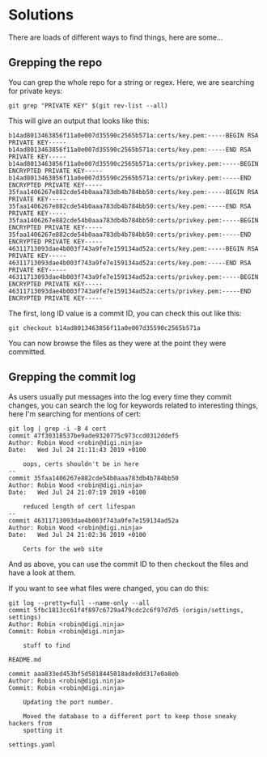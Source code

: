 # Solutions

There are loads of different ways to find things, here are some...

## Grepping the repo

You can grep the whole repo for a string or regex. Here, we are searching for private keys:

```
git grep "PRIVATE KEY" $(git rev-list --all)
```

This will give an output that looks like this:

```
b14ad8013463856f11a0e007d35590c2565b571a:certs/key.pem:-----BEGIN RSA PRIVATE KEY-----
b14ad8013463856f11a0e007d35590c2565b571a:certs/key.pem:-----END RSA PRIVATE KEY-----
b14ad8013463856f11a0e007d35590c2565b571a:certs/privkey.pem:-----BEGIN ENCRYPTED PRIVATE KEY-----
b14ad8013463856f11a0e007d35590c2565b571a:certs/privkey.pem:-----END ENCRYPTED PRIVATE KEY-----
35faa1406267e882cde54b0aaa783db4b784bb50:certs/key.pem:-----BEGIN RSA PRIVATE KEY-----
35faa1406267e882cde54b0aaa783db4b784bb50:certs/key.pem:-----END RSA PRIVATE KEY-----
35faa1406267e882cde54b0aaa783db4b784bb50:certs/privkey.pem:-----BEGIN ENCRYPTED PRIVATE KEY-----
35faa1406267e882cde54b0aaa783db4b784bb50:certs/privkey.pem:-----END ENCRYPTED PRIVATE KEY-----
46311713093dae4b003f743a9fe7e159134ad52a:certs/key.pem:-----BEGIN RSA PRIVATE KEY-----
46311713093dae4b003f743a9fe7e159134ad52a:certs/key.pem:-----END RSA PRIVATE KEY-----
46311713093dae4b003f743a9fe7e159134ad52a:certs/privkey.pem:-----BEGIN ENCRYPTED PRIVATE KEY-----
46311713093dae4b003f743a9fe7e159134ad52a:certs/privkey.pem:-----END ENCRYPTED PRIVATE KEY-----
```

The first, long ID value is a commit ID, you can check this out like this:

```
git checkout b14ad8013463856f11a0e007d35590c2565b571a
```

You can now browse the files as they were at the point they were committed.

## Grepping the commit log

As users usually put messages into the log every time they commit changes, you can search the log for keywords related to interesting things, here I'm searching for mentions of cert:

```
git log | grep -i -B 4 cert
commit 47f30318537be9ade9320775c973ccd0312ddef5
Author: Robin Wood <robin@digi.ninja>
Date:   Wed Jul 24 21:11:43 2019 +0100

    oops, certs shouldn't be in here
--
commit 35faa1406267e882cde54b0aaa783db4b784bb50
Author: Robin Wood <robin@digi.ninja>
Date:   Wed Jul 24 21:07:19 2019 +0100

    reduced length of cert lifespan
--
commit 46311713093dae4b003f743a9fe7e159134ad52a
Author: Robin Wood <robin@digi.ninja>
Date:   Wed Jul 24 21:02:36 2019 +0100

    Certs for the web site
```

And as above, you can use the commit ID to then checkout the files and have a look at them.

If you want to see what files were changed, you can do this:

```
git log --pretty=full --name-only --all
commit 5fbc1813cc61f4f897c6729a479cdc2c6f97d7d5 (origin/settings, settings)
Author: Robin <robin@digi.ninja>
Commit: Robin <robin@digi.ninja>

    stuff to find

README.md

commit aaa833ed453bf5d5818445018ade8dd317e0a8eb
Author: Robin <robin@digi.ninja>
Commit: Robin <robin@digi.ninja>

    Updating the port number.

    Moved the database to a different port to keep those sneaky hackers from
    spotting it

settings.yaml
```
